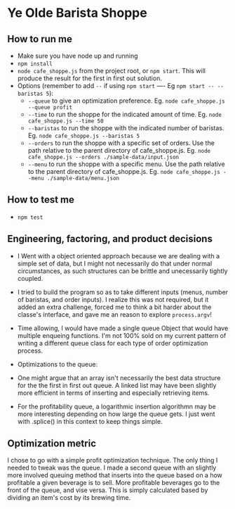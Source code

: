 # Ye Olde Barista Shoppe

## How to run me

- Make sure you have node up and running
- `npm install`
- `node cafe_shoppe.js` from the project root, or `npm start`. This will produce the result for the first in first out solution.
- Options (remember to add `--` if using `npm start` —- Eg `npm start -- --baristas 5`):
  - `--queue` to give an optimization preference. Eg. `node cafe_shoppe.js --queue profit`
  - `--time` to run the shoppe for the indicated amount of time. Eg. `node cafe_shoppe.js --time 50`
  - `--baristas` to run the shoppe with the indicated number of baristas. Eg. `node cafe_shoppe.js --baristas 5`
  - `--orders` to run the shoppe with a specific set of orders. Use the path relative to the parent directory of cafe_shoppe.js. Eg. `node cafe_shoppe.js --orders ./sample-data/input.json`
  - `--menu`  to run the shoppe with a specific menu. Use the path relative to the parent directory of cafe_shoppe.js. Eg. `node cafe_shoppe.js --menu ./sample-data/menu.json`

## How to test me

- `npm test`

## Engineering, factoring, and product decisions

- I Went with a object oriented approach because we are dealing with a simple set of data, but I might not necessarily do that under normal circumstances, as such structures can be brittle and unecessarily tightly coupled.

- I tried to build the program so as to take different inputs (menus, number of baristas, and order inputs). I realize this was not required, but it added an extra challenge, forced me to think a bit harder about the classe's interface, and gave me an reason to explore `process.argv`!

- Time allowing, I would have made a single queue Object that would have multiple enqueing functions. I'm not 100% sold on my current pattern of writing a different queue class for each type of order optimization process.

- Optimizations to the queue:
 - One might argue that an array isn't necessarily the best data structure for the the first in first out queue. A linked list may have been slightly more efficient in terms of inserting and especially retrieving items.
 - For the profitability queue, a logarithmic insertion algorithmn may be more interesting depending on how large the queue gets. I just went with .splice() in this context to keep things simple.

## Optimization metric

I chose to go with a simple profit optimization technique. The only thing I needed to tweak was the queue. I made a second queue with an slightly more involved queuing method that inserts into the queue based on a how profitable a given beverage is to sell. More profitable beverages go to the front of the queue, and vise versa. This is simply calculated based by dividing an item's cost by its brewing time.